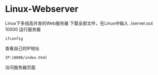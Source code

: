 # Linux-Webserver
Linux下多线高并发的Web服务器
下载全部文件，在Linux中输入
  	./server.out 10000
运行服务器

	ifconfig
查看自己的IP地址
  	
    IP:10000/index.html 
访问服务器页面

